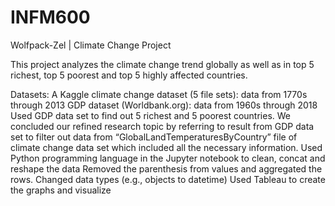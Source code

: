# INFM600
Wolfpack-Zel | Climate Change Project

This project analyzes the climate change trend globally as well as in top 5 richest, top 5 poorest and top 5 highly affected countries.

Datasets:
A Kaggle climate change dataset (5 file sets): data from 1770s through 2013
GDP dataset (Worldbank.org): data from 1960s through 2018
Used GDP data set to find out 5 richest and 5 poorest countries.
We concluded our refined research topic by referring to result from GDP data set to filter out data from “GlobalLandTemperaturesByCountry” file of climate change data set which included all the necessary information.
Used Python programming language in the Jupyter notebook to clean, concat and reshape the data
Removed the parenthesis from values and aggregated the rows.
Changed data types (e.g., objects to datetime)
Used Tableau to create the graphs and visualize 
